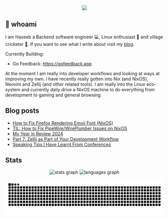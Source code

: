<div align="center">
  <img height="150" src="https://gitlab.com/uploads/-/system/project/avatar/40020538/37decf44c034050aa85e287982dfc91d5841db78_1_.png"  />
</div>

## 👋 whoami

I am Haseeb a Backend software engineer 💻, Linux enthusiast 🐧 and village cricketer 🏏.
If you want to see what I write about visit my [blog](https://haseebmajid.dev/posts).

Currently Building:

- Go Feedback: https://gofeedback.app

At the moment I am really into developer workflows and looking at ways at improving my own. I have recently really
gotten into Nix (and NixOS), Neovim and Zellij (and other related tools). I am really into the Linux eco-system
and currently daily drive a NixOS machine to do everything from development to gaming and general browsing.

## Blog posts
<!-- BLOG-POST-LIST:START -->
- [How to Fix Firefox Rendering Emoji Font &lpar;NixOS&rpar;](https://haseebmajid.dev/posts/2025-01-20-how-to-fix-firefox-rendering-emoji-font-black-bold-numbers-issue/)
- [TIL: How to Fix PipeWire/WirePlumber Issues on NixOS](https://haseebmajid.dev/posts/2025-01-15-til-how-to-fix-pipewire-wireplumber-issues-on-nixos/)
- [My Year in Review 2024](https://haseebmajid.dev/posts/2025-01-01-my-year-in-review-2024/)
- [Part 7: Zellij as Part of Your Development Workflow](https://haseebmajid.dev/posts/2024-12-18-part-7-zellij-as-part-of-your-development-workflow/)
- [Speaking Tips I Have Learnt From Conferences](https://haseebmajid.dev/posts/2024-12-15-speaking-tips-i-ve-learnt/)
<!-- BLOG-POST-LIST:END -->

## Stats

<div align="center">
  <img src="https://github-readme-stats.vercel.app/api?username=hmajid2301&hide_title=false&hide_rank=false&show_icons=true&include_all_commits=true&count_private=true&disable_animations=false&theme=dracula&locale=en&hide_border=false" height="150" alt="stats graph"  />
  <img src="https://github-readme-stats.vercel.app/api/top-langs?username=hmajid2301&locale=en&hide_title=false&layout=compact&card_width=320&langs_count=5&theme=dracula&hide_border=false" height="150" alt="languages graph"  />
</div>

<br clear="both">

<img src="https://raw.githubusercontent.com/hmajid2301/hmajid2301/output/snake.svg" alt="Snake animation" />

